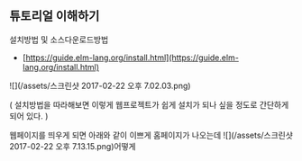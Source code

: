 ## **튜토리얼 이해하기**

설치방법 및 소스다운로드방법

* [https://guide.elm-lang.org/install.html](https://guide.elm-lang.org/install.html)

![](/assets/스크린샷 2017-02-22 오후 7.02.03.png)

\( 설치방법을 따라해보면 이렇게 웹프로젝트가 쉽게 설치가 되나 싶을 정도로 간단하게 되어 있다. \)



웹페이지를 띄우게 되면 아래와 같이 이쁘게 홈페이지가 나오는데  ![](/assets/스크린샷 2017-02-22 오후 7.13.15.png)어떻게 

